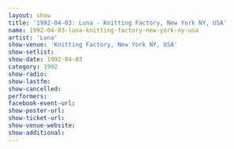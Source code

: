 ```yaml
---
layout: show
title: '1992-04-03: Luna - Knitting Factory, New York NY, USA'
name: 1992-04-03-luna-knitting-factory-new-york-ny-usa
artist: 'Luna'
show-venue: 'Knitting Factory, New York NY, USA'
show-setlist: 
show-date: 1992-04-03
category: 1992
show-radio: 
show-lastfm: 
show-cancelled: 
performers: 
facebook-event-url: 
show-poster-url: 
show-ticket-url: 
show-venue-website: 
show-additional: 
---
```


